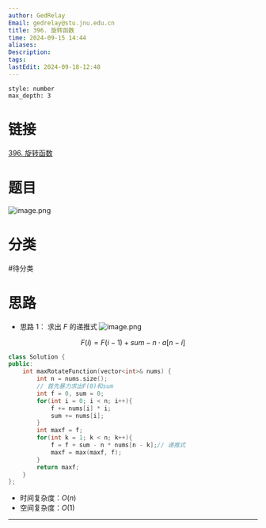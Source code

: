 ```yaml
---
author: GedRelay
Email: gedrelay@stu.jnu.edu.cn
title: 396. 旋转函数
time: 2024-09-15 14:44
aliases: 
Description: 
tags: 
lastEdit: 2024-09-18-12:48
---
```


```toc
style: number
max_depth: 3
```

# 链接
[396. 旋转函数](https://leetcode.cn/problems/rotate-function/) 

# 题目
![image.png](https://ged-pic-bed.oss-cn-guangzhou.aliyuncs.com/img/202409151444319.png)


# 分类
#待分类

# 思路
- 思路 1：
求出 ${F }$ 的递推式
![image.png](https://ged-pic-bed.oss-cn-guangzhou.aliyuncs.com/img/202409151447245.png)

$$
F\left( i \right) =F\left( i-1 \right) +sum -n\cdot a\left[ n-i \right] 
$$


```cpp
class Solution {
public:
    int maxRotateFunction(vector<int>& nums) {
        int n = nums.size();
        // 首先暴力求出F(0)和sum
        int f = 0, sum = 0;
        for(int i = 0; i < n; i++){
            f += nums[i] * i;
            sum += nums[i];
        }
        int maxf = f;
        for(int k = 1; k < n; k++){
            f = f + sum - n * nums[n - k];// 递推式
            maxf = max(maxf, f);
        }
        return maxf;
    }
};
```


- 时间复杂度：${O\left( n \right)  }$  
- 空间复杂度：${O\left( 1 \right)  }$ 


---

